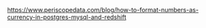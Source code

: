

<https://www.periscopedata.com/blog/how-to-format-numbers-as-currency-in-postgres-mysql-and-redshift>